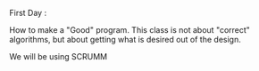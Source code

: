 First Day :


How to make a "Good" program.
This class is not about "correct" algorithms, but about getting what is desired out of the design.

We will be using SCRUMM
